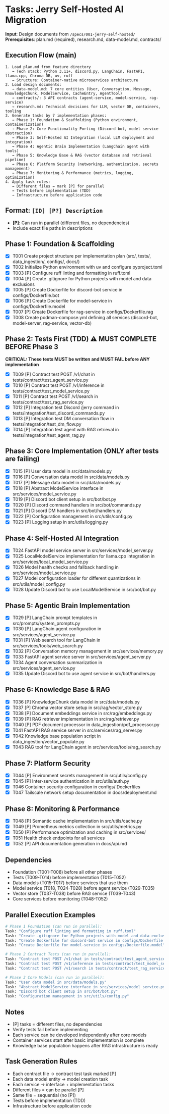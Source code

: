 # Tasks: Jerry Self-Hosted AI Migration

**Input**: Design documents from `/specs/001-jerry-self-hosted/`
**Prerequisites**: plan.md (required), research.md, data-model.md, contracts/

## Execution Flow (main)
```
1. Load plan.md from feature directory
   → Tech stack: Python 3.11+, discord.py, LangChain, FastAPI, llama.cpp, Chroma DB, uv, ruff
   → Structure: Container-native microservices architecture
2. Load design documents:
   → data-model.md: 7 core entities (User, Conversation, Message, KnowledgeChunk, ModelService, CacheEntry, AgentTool)
   → contracts/: 3 API contracts (agent-service, model-service, rag-service)
   → research.md: Technical decisions for LLM, vector DB, containers, tooling
3. Generate tasks by 7 implementation phases:
   → Phase 1: Foundation & Scaffolding (Python environment, containerization)
   → Phase 2: Core Functionality Porting (Discord bot, model service abstraction)
   → Phase 3: Self-Hosted AI Integration (local LLM deployment and integration)
   → Phase 4: Agentic Brain Implementation (LangChain agent with tools)
   → Phase 5: Knowledge Base & RAG (vector database and retrieval pipeline)
   → Phase 6: Platform Security (networking, authentication, secrets management)
   → Phase 7: Monitoring & Performance (metrics, logging, optimization)
4. Apply task rules:
   → Different files = mark [P] for parallel
   → Tests before implementation (TDD)
   → Infrastructure before application code
```

## Format: `[ID] [P?] Description`
- **[P]**: Can run in parallel (different files, no dependencies)
- Include exact file paths in descriptions

## Phase 1: Foundation & Scaffolding
- [x] T001 Create project structure per implementation plan (src/, tests/, data_ingestion/, configs/, docs/)
- [x] T002 Initialize Python environment with uv and configure pyproject.toml
- [x] T003 [P] Configure ruff linting and formatting in ruff.toml
- [x] T004 [P] Create .gitignore for Python projects with model and data exclusions
- [x] T005 [P] Create Dockerfile for discord-bot service in configs/Dockerfile.bot
- [x] T006 [P] Create Dockerfile for model-service in configs/Dockerfile.model
- [x] T007 [P] Create Dockerfile for rag-service in configs/Dockerfile.rag
- [x] T008 Create podman-compose.yml defining all services (discord-bot, model-server, rag-service, vector-db)

## Phase 2: Tests First (TDD) ⚠️ MUST COMPLETE BEFORE Phase 3
**CRITICAL: These tests MUST be written and MUST FAIL before ANY implementation**
- [x] T009 [P] Contract test POST /v1/chat in tests/contract/test_agent_service.py
- [x] T010 [P] Contract test POST /v1/inference in tests/contract/test_model_service.py  
- [x] T011 [P] Contract test POST /v1/search in tests/contract/test_rag_service.py
- [x] T012 [P] Integration test Discord /jerry command in tests/integration/test_discord_commands.py
- [x] T013 [P] Integration test DM conversation flow in tests/integration/test_dm_flow.py
- [x] T014 [P] Integration test agent with RAG retrieval in tests/integration/test_agent_rag.py

## Phase 3: Core Implementation (ONLY after tests are failing)
- [x] T015 [P] User data model in src/data/models.py
- [x] T016 [P] Conversation data model in src/data/models.py  
- [x] T017 [P] Message data model in src/data/models.py
- [x] T018 [P] Abstract ModelService interface in src/services/model_service.py
- [x] T019 [P] Discord bot client setup in src/bot/bot.py
- [x] T020 [P] Discord command handlers in src/bot/commands.py
- [x] T021 [P] Discord DM handlers in src/bot/handlers.py
- [x] T022 [P] Configuration management in src/utils/config.py
- [x] T023 [P] Logging setup in src/utils/logging.py

## Phase 4: Self-Hosted AI Integration  
- [x] T024 FastAPI model service server in src/services/model_server.py
- [x] T025 LocalModelService implementation for llama.cpp integration in src/services/local_model_service.py
- [x] T026 Model health checks and fallback handling in src/services/model_service.py
- [x] T027 Model configuration loader for different quantizations in src/utils/model_config.py
- [x] T028 Update Discord bot to use LocalModelService in src/bot/bot.py

## Phase 5: Agentic Brain Implementation
- [x] T029 [P] LangChain prompt templates in src/prompts/system_prompts.py
- [x] T030 [P] LangChain agent configuration in src/services/agent_service.py
- [x] T031 [P] Web search tool for LangChain in src/services/tools/web_search.py
- [x] T032 [P] Conversation memory management in src/services/memory.py
- [x] T033 FastAPI agent service server in src/services/agent_server.py
- [x] T034 Agent conversation summarization in src/services/agent_service.py
- [x] T035 Update Discord bot to use agent service in src/bot/handlers.py

## Phase 6: Knowledge Base & RAG
- [x] T036 [P] KnowledgeChunk data model in src/data/models.py
- [x] T037 [P] Chroma vector store setup in src/rag/vector_store.py
- [x] T038 [P] Document embeddings service in src/rag/embeddings.py
- [x] T039 [P] RAG retriever implementation in src/rag/retriever.py
- [x] T040 [P] PDF document processor in data_ingestion/pdf_processor.py
- [x] T041 FastAPI RAG service server in src/services/rag_server.py
- [x] T042 Knowledge base population script in data_ingestion/vector_populate.py
- [x] T043 RAG tool for LangChain agent in src/services/tools/rag_search.py

## Phase 7: Platform Security
- [x] T044 [P] Environment secrets management in src/utils/config.py
- [x] T045 [P] Inter-service authentication in src/utils/auth.py
- [x] T046 Container security configuration in configs/ Dockerfiles
- [x] T047 Tailscale network setup documentation in docs/deployment.md

## Phase 8: Monitoring & Performance
- [x] T048 [P] Semantic cache implementation in src/utils/cache.py
- [x] T049 [P] Prometheus metrics collection in src/utils/metrics.py
- [x] T050 [P] Performance optimization and caching in src/services/
- [x] T051 Health check endpoints for all services
- [x] T052 [P] API documentation generation in docs/api.md

## Dependencies
- Foundation (T001-T008) before all other phases
- Tests (T009-T014) before implementation (T015-T052)
- Data models (T015-T017) before services that use them
- Model service (T018, T024-T028) before agent service (T029-T035)
- Vector store (T037-T038) before RAG service (T039-T043)
- Core services before monitoring (T048-T052)

## Parallel Execution Examples
```bash
# Phase 1 Foundation (can run in parallel):
Task: "Configure ruff linting and formatting in ruff.toml"
Task: "Create .gitignore for Python projects with model and data exclusions"  
Task: "Create Dockerfile for discord-bot service in configs/Dockerfile.bot"
Task: "Create Dockerfile for model-service in configs/Dockerfile.model"

# Phase 2 Contract Tests (can run in parallel):
Task: "Contract test POST /v1/chat in tests/contract/test_agent_service.py"
Task: "Contract test POST /v1/inference in tests/contract/test_model_service.py"
Task: "Contract test POST /v1/search in tests/contract/test_rag_service.py"

# Phase 3 Core Models (can run in parallel):
Task: "User data model in src/data/models.py"
Task: "Abstract ModelService interface in src/services/model_service.py"
Task: "Discord bot client setup in src/bot/bot.py"
Task: "Configuration management in src/utils/config.py"
```

## Notes
- [P] tasks = different files, no dependencies
- Verify tests fail before implementing
- Each service can be developed independently after core models
- Container services start after basic implementation is complete
- Knowledge base population happens after RAG infrastructure is ready

## Task Generation Rules
- Each contract file → contract test task marked [P]
- Each data model entity → model creation task
- Each service → interface + implementation tasks
- Different files = can be parallel [P]
- Same file = sequential (no [P])
- Tests before implementation (TDD)
- Infrastructure before application code
